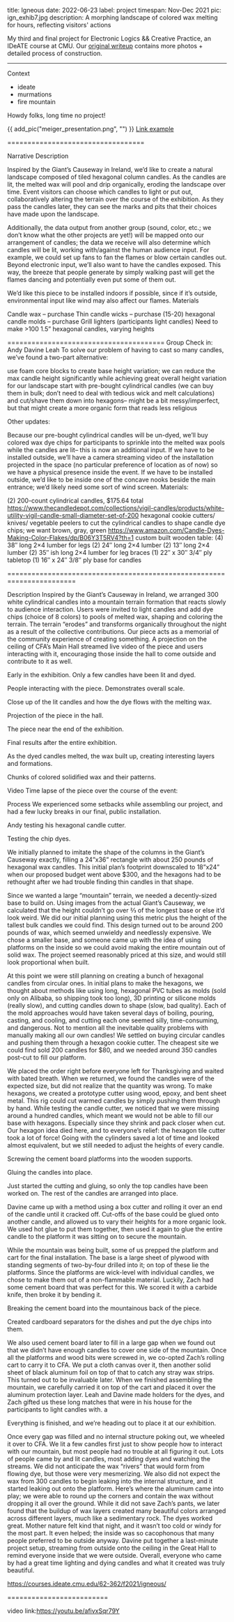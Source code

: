 title: Igneous
date: 2022-06-23
label: project
timespan: Nov-Dec 2021
pic: ign_exhib7.jpg
description: A morphing landscape of colored wax melting for hours, reflecting visitors' actions

My third and final project for Electronic Logics && Creative Practice, an IDeATE course at CMU. Our [original writeup](https://courses.ideate.cmu.edu/62-362/f2021/igneous/) contains more photos + detailed process of construction.

<hr>

Context
 - ideate
 - murmations
 - fire mountain

Howdy folks, long time no project! 







<!-- {{ add_pic("IMG_0287.JPG", "caption") }} -->
{{ add_pic("meiger_presentation.png", "") }} 
[Link example](https://andykong.org)





================================== 

Narrative Description

Inspired by the Giant’s Causeway in Ireland, we’d like to create a natural landscape composed of tiled hexagonal column candles. As the candles are lit, the melted wax will pool and drip organically, eroding the landscape over time. Event visitors can choose which candles to light or put out, collaboratively altering the terrain over the course of the exhibition. As they pass the candles later, they can see the marks and pits that their choices have made upon the landscape. 

Additionally, the data output from another group (sound, color, etc.; we don’t know what the other projects are yet!) will be mapped onto our arrangement of candles; the data we receive will also determine which candles will be lit, working with/against the human audience input. For example, we could set up fans to fan the flames or blow certain candles out. Beyond electronic input, we’ll also want to have the candles exposed. This way, the breeze that people generate by simply walking past will get the flames dancing and potentially even put some of them out. 

We’d like this piece to be installed indoors if possible, since if it’s outside, environmental input like wind may also affect our flames. 
Materials

Candle wax – purchase
Thin candle wicks – purchase
(15-20) hexagonal candle molds – purchase
Grill lighters (participants light candles)
Need to make >100 1.5” hexagonal candles, varying heights


=======================================
Group Check in: Andy Davine Leah
To solve our problem of having to cast so many candles, we’ve found a two-part alternative:

use foam core blocks to create base height variation; we can reduce the max candle height significantly while achieving  great overall height variation for our landscape
start with pre-bought cylindrical candles (we can buy them in bulk; don’t need to deal with tedious wick and melt calculations) and cut/shave them down into hexagons– might be a bit messy/imperfect, but that might create a more organic form that reads less religious


Other updates:

Because our pre-bought cylindrical candles will be un-dyed, we’ll buy colored wax dye chips for participants to sprinkle into the melted wax pools while the candles are lit– this is now an additional input.
If we have to be installed outside, we’ll have a camera streaming video of the installation projected in the space (no particular preference of location as of now) so we have a physical presence inside the event.
If we have to be installed outside, we’d like to be inside one of the concave nooks beside the main entrance; we’d likely need some sort of wind screen.
Materials:

(2) 200-count cylindrical candles, $175.64 total https://www.thecandledepot.com/collections/vigil-candles/products/white-utility-vigil-candle-small-diameter-set-of-200
hexagonal cookie cutters/ knives/ vegetable peelers to cut the cylindrical candles to shape
candle dye chips; we want brown, gray, green https://www.amazon.com/Candle-Dyes-Making-Color-Flakes/dp/B06Y3T5RV4?th=1
custom built wooden table:
(4) 38″ long 2×4 lumber for legs
(2) 24″ long 2×4 lumber
(2) 13″ long 2×4 lumber
(2) 35″ ish long 2×4 lumber for leg braces
(1) 22″ x 30″ 3/4″ ply tabletop
(1) 16″ x 24″ 3/8″ ply base for candles

=======================================================================

Description
Inspired by the Giant’s Causeway in Ireland, we arranged 300 white cylindrical candles into a mountain terrain formation that reacts slowly to audience interaction. Users were invited to light candles and add dye chips (choice of 8 colors) to pools of melted wax, shaping and coloring the terrain. The terrain “erodes” and transforms organically throughout the night as a result of the collective contributions. Our piece acts as a memorial of the community experience of creating something. A projection on the ceiling of CFA’s Main Hall streamed live video of the piece and users interacting with it, encouraging those inside the hall to come outside and contribute to it as well. 


Early in the exhibition. Only a few candles have been lit and dyed.


People interacting with the piece. Demonstrates overall scale.


Close up of the lit candles and how the dye flows with the melting wax.


Projection of the piece in the hall.


The piece near the end of the exhibition.


Final results after the entire exhibition.


As the dyed candles melted, the wax built up, creating interesting layers and formations.


Chunks of colored solidified wax and their patterns.

Video
Time lapse of the piece over the course of the event:



Process
We experienced some setbacks while assembling our project, and had a few lucky breaks in our final, public installation. 


Andy testing his hexagonal candle cutter.


Testing the chip dyes.

We initially planned to imitate the shape of the columns in the Giant’s Causeway exactly, filling a 24”x36” rectangle with about 250 pounds of hexagonal wax candles. This initial plan’s footprint downscaled to 18”x24” when our proposed budget went above $300, and the hexagons had to be rethought after we had trouble finding thin candles in that shape.

Since we wanted a large “mountain” terrain, we needed a decently-sized base to build on. Using images from the actual Giant’s Causeway, we calculated that the height couldn’t go over ⅔ of the longest base or else it’d look weird. We did our initial planning using this metric plus the height of the tallest bulk candles we could find. This design turned out to be around 200 pounds of wax, which seemed unwieldy and needlessly expensive. We chose a smaller base, and someone came up with the idea of using platforms on the inside so we could avoid making the entire mountain out of solid wax. The project seemed reasonably priced at this size, and would still look proportional when built. 

At this point we were still planning on creating a bunch of hexagonal candles from circular ones. In initial plans to make the hexagons, we thought about methods like using long, hexagonal PVC tubes as molds (sold only on Alibaba, so shipping took too long), 3D printing or silicone molds (really slow), and cutting candles down to shape (slow, bad quality). Each of the mold approaches would have taken several days of boiling, pouring, casting, and cooling, and cutting each one seemed silly, time-consuming, and dangerous. Not to mention all the inevitable quality problems with manually making all our own candles! We settled on buying circular candles and pushing them through a hexagon cookie cutter. The cheapest site we could find sold 200 candles for $80, and we needed around 350 candles post-cut to fill our platform. 

We placed the order right before everyone left for Thanksgiving and waited with bated breath. When we returned, we found the candles were of the expected size, but did not realize that the quantity was wrong. To make hexagons, we created a prototype cutter using wood, epoxy, and bent sheet metal. This rig could cut warmed candles by simply pushing them through by hand. While testing the candle cutter, we noticed that we were missing around a hundred candles, which meant we would not be able to fill our base with hexagons. Especially since they shrink and pack closer when cut. Our hexagon idea died here, and to everyone’s relief: the hexagon tile cutter took a lot of force! Going with the cylinders saved a lot of time and looked almost equivalent, but we still needed to adjust the heights of every candle. 


Screwing the cement board platforms into the wooden supports.


Gluing the candles into place.


Just started the cutting and gluing, so only the top candles have been worked on. The rest of the candles are arranged into place.
    
Davine came up with a method using a box cutter and rolling it over an end of the candle until it cracked off. Cut-offs of the base could be glued onto another candle, and allowed us to vary their heights for a more organic look. We used hot glue to put them together, then used it again to glue the entire candle to the platform it was sitting on to secure the mountain. 

While the mountain was being built, some of us prepped the platform and cart for the final installation. The base is a large sheet of plywood with standing segments of two-by-four drilled into it; on top of these lie the platforms. Since the platforms are wick-level with individual candles, we chose to make them out of a non-flammable material. Luckily, Zach had some cement board that was perfect for this. We scored it with a carbide knife, then broke it by bending it. 


Breaking the cement board into the mountainous back of the piece.


Created cardboard separators for the dishes and put the dye chips into them.

We also used cement board later to fill in a large gap when we found out that we didn’t have enough candles to cover one side of the mountain. Once all the platforms and wood bits were screwed in, we co-opted Zach’s rolling cart to carry it to CFA. We put a cloth canvas over it, then another solid sheet of black aluminum foil on top of that to catch any stray wax strips. This turned out to be invaluable later. When we finished assembling the mountain, we carefully carried it on top of the cart and placed it over the aluminum protection layer. Leah and Davine made holders for the dyes, and Zach gifted us these long matches that were in his house for the participants to light candles with. 
a 

Everything is finished, and we’re heading out to place it at our exhibition.

Once every gap was filled and no internal structure poking out, we wheeled it over to CFA. We lit a few candles first just to show people how to interact with our mountain, but most people had no trouble at all figuring it out. Lots of people came by and lit candles, most adding dyes and watching the streams. We did not anticipate the wax “rivers” that would form from flowing dye, but those were very mesmerizing. We also did not expect the wax from 300 candles to begin leaking into the internal structure, and it started leaking out onto the platform. Here’s where the aluminum came into play; we were able to round up the corners and contain the wax without dropping it all over the ground. While it did not save Zach’s pants, we later found that the buildup of wax layers created many beautiful colors arranged across different layers, much like a sedimentary rock. The dyes worked great. Mother nature felt kind that night, and it wasn’t too cold or windy for the most part. It even helped; the inside was so cacophonous that many people preferred to be outside anyway. Davine put together a last-minute project setup, streaming from outside onto the ceiling in the Great Hall to remind everyone inside that we were outside. Overall, everyone who came by had a great time lighting and dying candles and what it created was truly beautiful.

https://courses.ideate.cmu.edu/62-362/f2021/igneous/

========================= 

video link:https://youtu.be/afivxSqr79Y
